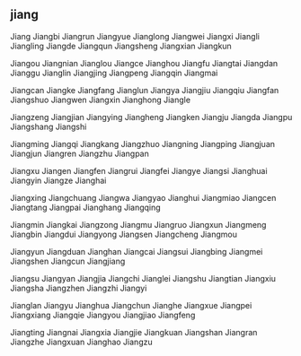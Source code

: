 jiang
---

Jiang Jiangbi Jiangrun Jiangyue Jianglong Jiangwei Jiangxi Jiangli Jiangling Jiangde Jiangqun Jiangsheng Jiangxian Jiangkun

Jiangou Jiangnian Jianglou Jiangce Jianghou Jiangfu Jiangtai Jiangdan Jianggu Jianglin Jiangjing Jiangpeng Jiangqin Jiangmai  

Jiangcan Jiangke Jiangfang Jianglun Jiangya Jiangjiu Jiangqiu Jiangfan Jiangshuo Jiangwen Jiangxin Jianghong Jiangle

Jiangzeng Jiangjian Jiangying Jiangheng Jiangken Jiangju Jiangda Jiangpu Jiangshang Jiangshi 

Jiangming Jiangqi Jiangkang Jiangzhuo Jiangning Jiangping Jiangjuan Jiangjun Jiangren Jiangzhu Jiangpan 

Jiangxu Jiangen Jiangfen Jiangrui Jiangfei Jiangye Jiangsi Jianghuai Jiangyin Jiangze Jianghai

Jiangxing Jiangchuang Jiangwa Jiangyao Jianghui Jiangmiao Jiangcen Jiangtang Jiangpai Jianghang Jiangqing

Jiangmin Jiangkai Jiangzong Jiangmu Jiangruo Jiangxun Jiangmeng Jiangbin Jiangdui Jiangyong Jiangsen Jiangcheng Jiangmou

Jiangyun Jiangduan Jianghan Jiangcai Jiangsui Jiangbing Jiangmei Jiangshen Jiangcun Jiangjiang 

Jiangsu Jiangyan  Jiangjia Jiangchi Jianglei Jiangshu Jiangtian Jiangxiu Jiangsha Jiangzhen Jiangzhi Jiangyi

Jianglan Jiangyu Jianghua Jiangchun Jianghe Jiangxue Jiangpei Jiangxiang Jiangqie Jiangyou Jiangjiao Jiangfeng

Jiangting Jiangnai Jiangxia Jiangjie  Jiangkuan Jiangshan Jiangran Jiangzhe Jiangxuan Jianghao Jiangzu 
